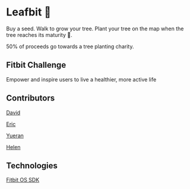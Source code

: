 # Leafbit :seedling:

Buy a seed. Walk to grow your tree. Plant your tree on the map when the tree reaches its maturity :deciduous_tree:.

50% of proceeds go towards a tree planting charity.

## Fitbit Challenge

Empower and inspire users to live a healthier, more active life

## Contributors 

[David](https://github.com/davidyshin)

[Eric](https://github.com/husheric)

[Yueran]()

[Helen](https://github.com/helencho)

## Technologies

[Fitbit OS SDK](https://dev.fitbit.com/)